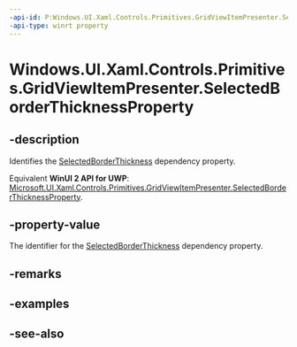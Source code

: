 ```yaml
---
-api-id: P:Windows.UI.Xaml.Controls.Primitives.GridViewItemPresenter.SelectedBorderThicknessProperty
-api-type: winrt property
---
```


<!-- Property syntax
public Windows.UI.Xaml.DependencyProperty SelectedBorderThicknessProperty { get; }
-->

# Windows.UI.Xaml.Controls.Primitives.GridViewItemPresenter.SelectedBorderThicknessProperty

## -description
Identifies the [SelectedBorderThickness](gridviewitempresenter_selectedborderthickness.md) dependency property.

Equivalent **WinUI 2 API for UWP**: [Microsoft.UI.Xaml.Controls.Primitives.GridViewItemPresenter.SelectedBorderThicknessProperty](/windows/winui/api/microsoft.ui.xaml.controls.primitives.gridviewitempresenter.selectedborderthicknessproperty).

## -property-value
The identifier for the [SelectedBorderThickness](gridviewitempresenter_selectedborderthickness.md) dependency property.

## -remarks

## -examples

## -see-also

